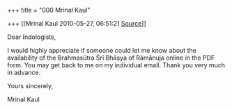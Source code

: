 +++
title = "000 Mrinal Kaul"

+++
[[Mrinal Kaul	2010-05-27, 06:51:21 [Source](https://groups.google.com/g/bvparishat/c/glqrOx8TUJU)]]



Dear Indologists,

I would highly appreciate if someone could let me know about the availability of the Brahmasūtra Śrī Bhāṣya of Rāmānuja online in the PDF form. You may get back to me on my individual email. Thank you very much in advance.

Yours sincerely,

Mrinal Kaul

